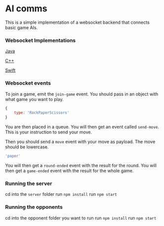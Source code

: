 # AI comms

This is a simple implementation of a websocket backend that connects basic game AIs.


### Websocket Implementations
[Java](https://github.com/socketio/socket.io-client-java)

[C++](https://github.com/socketio/socket.io-client-cpp)

[Swift](https://github.com/socketio/socket.io-client-swift)


### Websocket events

To join a game, emit the `join-game` event.
You should pass in an object with what game you want to play.
```javascript
{
    type: 'RockPaperScissors'
}
```
You are then placed in a queue.
You will then get an event called `send-move`.
This is your instruction to send your move.

Then you should send a `move` event with your move as payload.
The move should be lowercase.
```javascript
'paper'
```

You will then get a `round-ended` event with the result for the round.
You will then get a `game-ended` event with the result for the whole game.


### Running the server
cd into the `server` folder
run `npm install`
run `npm start`


### Running the opponents
cd into the opponent folder you want to run
run `npm install`
run `npm start`
